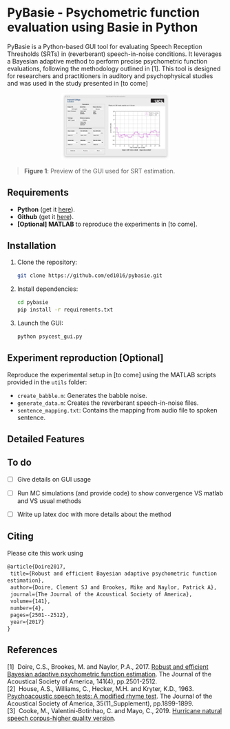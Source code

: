 # PyBasie - Psychometric function evaluation using Basie in Python
PyBasie is a Python-based GUI tool for evaluating Speech Reception Thresholds (SRTs) in (reverberant) speech-in-noise conditions. It leverages a Bayesian adaptive method to perform precise psychometric function evaluations, following the methodology outlined in [1]. This tool is designed for researchers and practitioners in auditory and psychophysical studies and was used in the study presented in [to come]

<p float="none" align="middle">
  <img src="docs/gui.png" width="50%" hspace="2%"/>
</p>

> **Figure 1**: Preview of the GUI used for SRT estimation.


## Requirements
- **Python** (get it [here](https://www.python.org/downloads)).
- **Github** (get it [here](https://git-scm.com/download/win)).
- **[Optional] MATLAB** to reproduce the experiments in [to come].

## Installation
1. Clone the repository:
   ```bash
   git clone https://github.com/ed1016/pybasie.git
   ```
2. Install dependencies: 
   ```bash
   cd pybasie
   pip install -r requirements.txt
   ```
3. Launch the GUI:
   ```bash
   python psycest_gui.py
   ```

## Experiment reproduction [Optional]
Reproduce the experimental setup in [to come] using the MATLAB scripts provided in the `utils` folder:
- `create_babble.m`: Generates the babble noise.
- `generate_data.m`: Creates the reverberant speech-in-noise files.
- `sentence_mapping.txt`: Contains the mapping from audio file to spoken sentence.

## Detailed Features

## To do
- [ ] Give details on GUI usage
- [ ] Run MC simulations (and provide code) to show convergence VS matlab and VS usual methods
- [ ] Write up latex doc with more details about the method 


 ## Citing
 Please cite this work using
 ```
@article{Doire2017,
  title={Robust and efficient Bayesian adaptive psychometric function estimation},
  author={Doire, Clement SJ and Brookes, Mike and Naylor, Patrick A},
  journal={The Journal of the Acoustical Society of America},
  volume={141},
  number={4},
  pages={2501--2512},
  year={2017}
}
```


## References
[1]&nbsp; Doire, C.S., Brookes, M. and Naylor, P.A., 2017. [Robust and efficient Bayesian adaptive psychometric function estimation](https://pubs.aip.org/asa/jasa/article/141/4/2501/1059157). The Journal of the Acoustical Society of America, 141(4), pp.2501-2512.<br>
[2]&nbsp; House, A.S., Williams, C., Hecker, M.H. and Kryter, K.D., 1963. [Psychoacoustic speech tests: A modified rhyme test](https://pubs.aip.org/asa/jasa/article/35/11_Supplement/1899/617588). The Journal of the Acoustical Society of America, 35(11_Supplement), pp.1899-1899.<br>
[3]&nbsp; Cooke, M., Valentini-Botinhao, C. and Mayo, C., 2019. [Hurricane natural speech corpus-higher quality version](https://datashare.ed.ac.uk/handle/10283/347).
 

